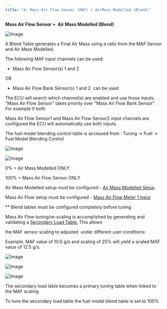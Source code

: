 ```yaml
---
title: "4: Mass Air Flow Sensor (MAF) + AirMass Modelled (Blend)"
---
```


**Mass Air Flow Sensor +&nbsp; Air Mass Modelled (Blend)**


![Image](</lib/Untitled271.png>)


A Blend Table generates a Final Air Mass using a ratio from the MAF Sensor and Air Mass Modelled.


The following MAF input channels can be used:

* Mass Air Flow Sensor(s) 1 and 2&nbsp;

OR

* Mass Air Flow Bank Sensor(s) 1 and 2&nbsp; can be used


The ECU will search which channel(s) are enabled and use those inputs.&nbsp; "Mass Air Flow Sensor" takes priority over "Mass Air Flow Bank Sensor". For example if both

Mass Air Flow Sensor1 and Mass Air Flow Sensor2 input channels are configured the ECU will automatically use both inputs.



The fuel model blending control table is accessed from : Tuning -\> Fuel -\> Fuel Model Blending Control


![Image](</lib/Config Fuel17.jpg>)


![Image](</lib/Config Fuel18.jpg>)


&#48;% = Air Mass Modelled ONLY

&#49;00% = Mass Air Flow Sensor ONLY



Air Mass Modelled setup must be configured - [Air Mass Modelled Setup](<AirMassModelledSetup.md>)

Mass Air Flow setup must be configured - [Mass Air Flow Meter 1 Input](<Newtopic7.md>)


\*\* Blend tables must be configured completely before tuning


Mass Air Flow tuning/re-scaling is accomplished by generating and validating a [Secondary Load Table.](<Newtopic141.md>) This allows

the MAF sensor scaling to adjusted&nbsp; under different user conditions:


Example. MAF value of 10.0 g/s and scaling of 25% will yield a scaled MAF value of 12.5 g/s.



![Image](</lib/Config Fuel19.jpg>)


![Image](</lib/Config Fuel20.jpg>)


![Image](</lib/Config Fuel21.jpg>)


The secondary load table becomes a primary tuning table when linked to the MAF scaling


To tune the secondary load table the fuel model blend table is set to 100%


